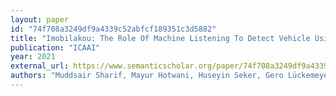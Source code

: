 ```yaml
---
layout: paper
id: "74f708a3249df9a4339c52abfcf189351c3d5882"
title: "Imobilakou: The Role Of Machine Listening To Detect Vehicle Using Sound Acoustics"
publication: "ICAAI"
year: 2021
external_url: https://www.semanticscholar.org/paper/74f708a3249df9a4339c52abfcf189351c3d5882
authors: "Muddsair Sharif, Mayur Hotwani, Huseyin Seker, Gero Lückemeyer"
---
```

